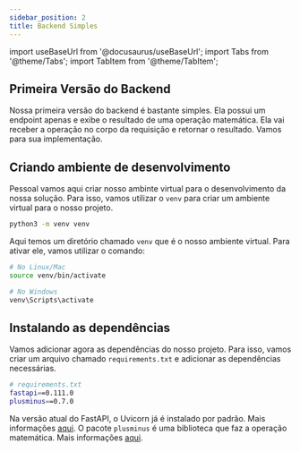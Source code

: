 ```yaml
---
sidebar_position: 2
title: Backend Simples
---
```


import useBaseUrl from '@docusaurus/useBaseUrl';
import Tabs from '@theme/Tabs';
import TabItem from '@theme/TabItem';

## Primeira Versão do Backend

Nossa primeira versão do backend é bastante simples. Ela possui um endpoint apenas e exibe o resultado de uma operação matemática. Ela vai receber a operação no corpo da requisição e retornar o resultado. Vamos para sua implementação.

## Criando ambiente de desenvolvimento

Pessoal vamos aqui criar nosso ambinte virtual para o desenvolvimento da nossa solução. Para isso, vamos utilizar o `venv` para criar um ambiente virtual para o nosso projeto.

```bash
python3 -m venv venv
```

Aqui temos um diretório chamado `venv` que é o nosso ambiente virtual. Para ativar ele, vamos utilizar o comando:

```bash
# No Linux/Mac
source venv/bin/activate
```

```bash
# No Windows
venv\Scripts\activate
```

## Instalando as dependências

Vamos adicionar agora as dependências do nosso projeto. Para isso, vamos criar um arquivo chamado `requirements.txt` e adicionar as dependências necessárias.

```bash
# requirements.txt
fastapi==0.111.0
plusminus==0.7.0
```

Na versão atual do FastAPI, o Uvicorn já é instalado por padrão. Mais informações [aqui](https://pypi.org/project/fastapi/).
O pacote `plusminus` é uma biblioteca que faz a operação matemática. Mais informações [aqui](https://pypi.org/project/plusminus/).
